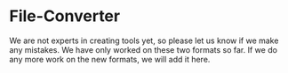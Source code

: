 # File-Converter
We are not experts in creating tools yet, so please let us know if we make any mistakes.
We have only worked on these two formats so far. If we do any more work on the new formats, we will add it here.
